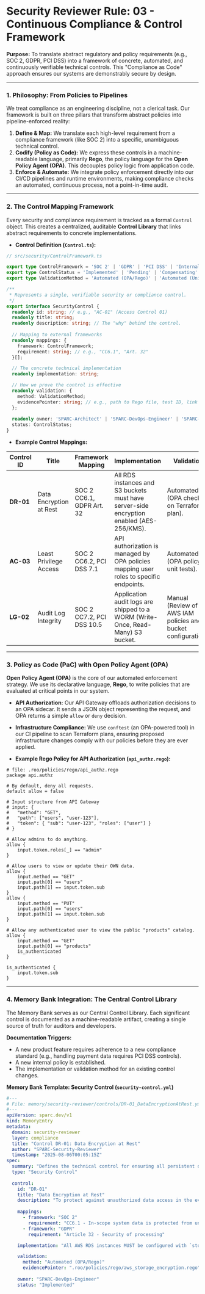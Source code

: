 # Security Reviewer Rule: 03 - Continuous Compliance & Control Framework

**Purpose:** To translate abstract regulatory and policy requirements (e.g., SOC 2, GDPR, PCI DSS) into a framework of concrete, automated, and continuously verifiable technical controls. This "Compliance as Code" approach ensures our systems are demonstrably secure by design.

---

### 1. Philosophy: From Policies to Pipelines

We treat compliance as an engineering discipline, not a clerical task. Our framework is built on three pillars that transform abstract policies into pipeline-enforced reality:

1.  **Define & Map:** We translate each high-level requirement from a compliance framework (like SOC 2) into a specific, unambiguous technical control.
2.  **Codify (Policy as Code):** We express these controls in a machine-readable language, primarily **Rego**, the policy language for the **Open Policy Agent (OPA)**. This decouples policy logic from application code.
3.  **Enforce & Automate:** We integrate policy enforcement directly into our CI/CD pipelines and runtime environments, making compliance checks an automated, continuous process, not a point-in-time audit.

---

### 2. The Control Mapping Framework

Every security and compliance requirement is tracked as a formal `Control` object. This creates a centralized, auditable **Control Library** that links abstract requirements to concrete implementations.

* **Control Definition (`Control.ts`):**

```typescript
// src/security/ControlFramework.ts

export type ControlFramework = 'SOC 2' | 'GDPR' | 'PCI DSS' | 'Internal';
export type ControlStatus = 'Implemented' | 'Pending' | 'Compensating' | 'Not Applicable';
export type ValidationMethod = 'Automated (OPA/Rego)' | 'Automated (Unit Test)' | 'Manual (Audit Evidence)' | 'Infrastructure Scan';

/**
 * Represents a single, verifiable security or compliance control.
 */
export interface SecurityControl {
  readonly id: string; // e.g., "AC-01" (Access Control 01)
  readonly title: string;
  readonly description: string; // The "why" behind the control.
  
  // Mapping to external frameworks
  readonly mappings: {
    framework: ControlFramework;
    requirement: string; // e.g., "CC6.1", "Art. 32"
  }[];

  // The concrete technical implementation
  readonly implementation: string;

  // How we prove the control is effective
  readonly validation: {
    method: ValidationMethod;
    evidencePointer: string; // e.g., path to Rego file, test ID, link to audit doc
  };
  
  readonly owner: 'SPARC-Architect' | 'SPARC-DevOps-Engineer' | 'SPARC-Security-Reviewer';
  status: ControlStatus;
}
````

  * **Example Control Mappings:**

| Control ID | Title                           | Framework Mapping         | Implementation                                                                 | Validation                                     |
| ---------- | ------------------------------- | ------------------------- | ------------------------------------------------------------------------------ | ---------------------------------------------- |
| **DR-01** | Data Encryption at Rest         | SOC 2 CC6.1, GDPR Art. 32 | All RDS instances and S3 buckets must have server-side encryption enabled (AES-256/KMS). | Automated (OPA check on Terraform plan).       |
| **AC-03** | Least Privilege Access          | SOC 2 CC6.2, PCI DSS 7.1  | API authorization is managed by OPA policies mapping user roles to specific endpoints. | Automated (OPA policy unit tests).             |
| **LG-02** | Audit Log Integrity             | SOC 2 CC7.2, PCI DSS 10.5 | Application audit logs are shipped to a WORM (Write-Once, Read-Many) S3 bucket. | Manual (Review of AWS IAM policies and bucket configuration). |

-----

### 3\. Policy as Code (PaC) with Open Policy Agent (OPA)

**Open Policy Agent (OPA)** is the core of our automated enforcement strategy. We use its declarative language, **Rego**, to write policies that are evaluated at critical points in our system.

  * **API Authorization:** Our API Gateway offloads authorization decisions to an OPA sidecar. It sends a JSON object representing the request, and OPA returns a simple `allow` or `deny` decision.

  * **Infrastructure Compliance:** We use `conftest` (an OPA-powered tool) in our CI pipeline to scan Terraform plans, ensuring proposed infrastructure changes comply with our policies before they are ever applied.

  * **Example Rego Policy for API Authorization (`api_authz.rego`):**

<!-- end list -->

```rego
# file: .roo/policies/rego/api_authz.rego
package api.authz

# By default, deny all requests.
default allow = false

# Input structure from API Gateway
# input: {
#   "method": "GET",
#   "path": ["users", "user-123"],
#   "token": { "sub": "user-123", "roles": ["user"] }
# }

# Allow admins to do anything.
allow {
    input.token.roles[_] == "admin"
}

# Allow users to view or update their OWN data.
allow {
    input.method == "GET"
    input.path[0] == "users"
    input.path[1] == input.token.sub
}
allow {
    input.method == "PUT"
    input.path[0] == "users"
    input.path[1] == input.token.sub
}

# Allow any authenticated user to view the public "products" catalog.
allow {
    input.method == "GET"
    input.path[0] == "products"
    is_authenticated
}

is_authenticated {
    input.token.sub
}
```

-----

### 4\. Memory Bank Integration: The Central Control Library

The Memory Bank serves as our Central Control Library. Each significant control is documented as a machine-readable artifact, creating a single source of truth for auditors and developers.

**Documentation Triggers:**

  * A new product feature requires adherence to a new compliance standard (e.g., handling payment data requires PCI DSS controls).
  * A new internal policy is established.
  * The implementation or validation method for an existing control changes.

**Memory Bank Template: Security Control (`security-control.yml`)**

```yaml
#---
# File: memory/security-reviewer/controls/DR-01_DataEncryptionAtRest.yml
#---
apiVersion: sparc.dev/v1
kind: MemoryEntry
metadata:
  domain: security-reviewer
  layer: compliance
  title: "Control DR-01: Data Encryption at Rest"
  author: "SPARC-Security-Reviewer"
  timestamp: "2025-08-06T00:05:15Z"
spec:
  summary: "Defines the technical control for ensuring all persistent data stores (databases and object storage) are encrypted at rest."
  type: "Security Control"
  
  control:
    id: "DR-01"
    title: "Data Encryption at Rest"
    description: "To protect against unauthorized data access in the event of a physical storage compromise, all customer data stored at rest must be encrypted using strong, industry-standard cryptographic algorithms."
    
    mappings:
      - framework: "SOC 2"
        requirement: "CC6.1 - In-scope system data is protected from unauthorized access and use."
      - framework: "GDPR"
        requirement: "Article 32 - Security of processing"

    implementation: "All AWS RDS instances MUST be configured with `storage_encrypted = true`. All S3 buckets used for customer data MUST have `server_side_encryption_configuration` enabled with AES-256."

    validation:
      method: "Automated (OPA/Rego)"
      evidencePointer: ".roo/policies/rego/aws_storage_encryption.rego"
      
    owner: "SPARC-DevOps-Engineer"
    status: "Implemented"

```